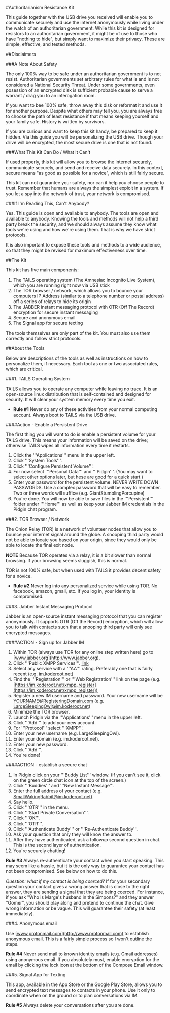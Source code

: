 
#Authoritarianism Resistance Kit

This guide together with the USB drive you received will enable you to communicate securely and use the internet anonymously while living under the watch of an authoritarian government. While this kit is designed for resistors to an authoritarian government, it might be of use to those who have "nothing to hide", but simply want to maximize their privacy. These are simple, effective, and tested methods. 

##Disclaimers

###A Note About Safety

The only 100% way to be safe under an authoritarian government is to not resist. Authoritarian governments set arbitrary rules for what is and is not considered a National Security Threat. Under some governments, even posession of an encrypted disk is sufficient probable cause to serve a warrant / drag you to an interogation room. 

If you want to bee 100% safe, throw away this disk or reformat it and use it for another purpose. Despite what others may tell you, you are always free to choose the path of least resistance if that means keeping yourself and your family safe. History is written by survivors. 

If you are curious and want to keep this kit handy, be prepared to keep it hidden. Via this guide you will be personalizing the USB drive. Though your drive will be encrypted, the most secure drive is one that is not found. 

###What This Kit Can Do / What It Can't

If used properly, this kit will allow you to browse the internet securely, communicate securely, and send and receive data securely. In this context, secure means "as good as possible for a novice", which is still fairly secure. 

This kit can not guarantee your safety, nor can it help you choose people to trust. Remember that humans are always the simplest exploit in a system. If you let a spy into the network of trust, your network is compromised. 

###If I'm Reading This, Can't Anybody?

Yes. This guide is open and available to anybody. The tools are open and available to anybody. Knowing the tools and methods will not help a third party break the security, and we should always assume they know what tools we're using and how we're using them. That is why we have strict protocols. 

It is also important to expose these tools and methods to a wide audience, so that they might be revised for maximum effectiveness over time. 

##The Kit

This kit has five main components:

1. The TAILS operating system (The Amnesiac Incognito Live System), which you are running right now via USB stick
2. The TOR browser / network, which allows you to bounce your computers IP Address (similar to a telephone number or postal address) off a series of relays to hide its origin
3. The JABBER instant messaging protocol with OTR (Off The Record) encryption for secure instant messaging
4. Secure and anonymous email
5. The Signal app for secure texting

The tools themselves are only part of the kit. You must also use them correctly and follow strict protocols. 

##About the Tools 

Below are descriptions of the tools as well as instructions on how to personalize them, if necessary. Each tool as one or two associated rules, which are critical. 

###1. TAILS Operating System

TAILS allows you to operate any computer while leaving no trace. It is an open-source linux distribution that is self-contained and designed for security. It will clear your system memory every time you exit. 

- **Rule #1** Never do any of these activities from your normal computing account. Always boot to TAILS via the USB drive.

####Action - Enable a Persistent Drive 

The first thing you will want to do is enable a persistent volume for your TAILS drive. This means your information will be saved on the drive; otherwise TAILS wipes all information every time it restarts. 

1. Click the '''Applications''' menu in the upper left. 
2. Click '''System Tools'''. 
3. Click '''Configure Persistent Volume'''. 
4. For now select '''Personal Data''' and '''Pidgin'''. (You may want to select other options later, but hese are good for a quick start.)
5. Enter your password for the persistent volume. NEVER WRITE DOWN PASSWORDS. Use a complex password that will be easy to remember. Two or three words will suffice (e.g. GiantStumblingPorcupine)
6. You're done. You will now be able to save files in the '''Persistent''' folder under '''Home''' as well as keep your Jabber IM credentials in the Pidgin chat program. 

###2. TOR Browser / Network

The Onion Relay (TOR) is a network of volunteer nodes that allow you to bounce your internet signal around the globe. A snooping third party would not be able to locate you based on your origin, since they would only be able to locate the final exit node. 

**NOTE** Because TOR operates via a relay, it is a bit slower than normal browsing. If your browsing seems sluggish, this is normal.

TOR is not 100% safe, but when used with TAILS it provides decent safety for a novice. 

- **Rule #2** Never log into any personalized service while using TOR. No facebook, amazon, gmail, etc. If you log in, your identity is compromised. 

###3. Jabber Instant Messaging Protocol

Jabber is an open-source instant messaging protocol that you can register anonymously. It supports OTR (Off the Record) encryption, which will allow you to talk with contacts such that a snooping third party will only see encrypted messages. 

####ACTION - Sign up for Jabber IM

1. Within TOR (always use TOR for any online step written here) go to [www.jabber.org](http://www.jabber.org).
2. Click '''Public XMPP Services'''. [link](https://xmpp.net/directory.php)
3. Select any service with a '''AA''' rating. Preferably one that is fairly recent (e.g. [im.koderoot.net](https://space.koderoot.net/))
4. Find the '''Registration''' or '''Web Registration''' link on the page (e.g. [https://im.koderoot.net/xmpp_register](https://im.koderoot.net/xmpp_register))
5. Register a new IM username and password. Your new username will be YOURNAME@RegisteringDomain.com (e.g. LargeSleepingOwl@im.koderoot.net)
6. Minimize the TOR browser. 
7. Launch Pidgin via the '''Applications''' menu in the upper left. 
8. Click '''Add''' to add your new account. 
9. For '''Protocol''' select '''XMPP'''.
10. Enter your new username (e.g. LargeSleepingOwl).
11. Enter your domain (e.g. im.koderoot.net).
12. Enter your new password. 
13. Click '''Add'''.
14. You're done!

####ACTION - establish a secure chat

1. In Pidgin click on your '''Buddy List''' window. (If you can't see it, click on the green circle chat icon at the top of the screen.)
2. Click '''Buddies''' and '''New Instant Message'''.
3. Enter the full address of your contact (e.g. SmallWakingRabbit@im.koderoot.net). 
4. Say hello.
5. Click '''OTR''' in the menu.
6. Click '''Start Private Conversation'''.
7. Click '''OK'''.
8. Click '''OTR'''.
9. Click '''Authenticate Buddy''' or '''Re-Authenticate Buddy'''.
10. Ask your question that only they will know the answer to. 
11. After they have authenticated, ask a followup second question in chat. This is the second layer of authentication. 
12. You're securely chatting!


**Rule #3** Always re-authenticate your contact when you start speaking. This may seem like a hassle, but it is the only way to guarantee your contact has not been compromised. See below on how to do this.

*Question: what if my contact is being coerced?* If for your secondary question your contact gives a wrong answer that is close to the right answer, they are sending a signal that they are being coerced. For instance, if you ask "Who is Marge's husband in the Simpons?" and they answer "Gomer", you should play along and pretend to continue the chat. Give wrong information or be vague. This will guarantee their safety (at least immediately). 


###4. Anonymous email

Use [www.protonmail.com](http://www.protonmail.com) to establish anonymous email. This is a fairly simple process so I won't outline the steps. 


**Rule #4** Never send mail to known identity emails (e.g. Gmail addresses) using anonymous email. If you absolutely must, enable encryption for the email by clicking the lock icon at the bottom of the Compose Email window. 

###5. Signal App for Texting

This app, available in the App Store or the Google Play Store, allows you to send encrypted text messages to contacts in your phone. Use it only to coordinate when on the ground or to plan conversations via IM. 

**Rule #5** Always delete your conversations after you are done.

